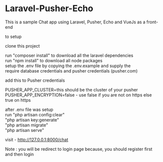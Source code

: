 # Laravel-Pusher-Echo

This is a sample Chat app using Laravel, Pusher, Echo  and VueJs as a front-end <br />

to setup <br />

clone this project <br />

run "composer install" to download all the laravel dependencies <br />
run "npm install" to download all node packages <br />
setup the .env file by copying the .env.example and supply the <br /> 
require database credentials and pusher credentials (pusher.com) <br />

add this to Pusher credentials <br />
 
PUSHER_APP_CLUSTER=this should be the cluster of your pusher <br />
PUSHER_APP_ENCRYPTION=false - use false if you are not on https else true on https <br />

after .env file was setup <br />
run "php artisan config:clear" <br />
    "php artisan key:generate" <br />
    "php artisan migrate"    <br />
    "php artisan serve" <br />
    
visit - http://127.0.0.1:8000/chat<br />

Note : you will be redirect to login page because, you should register first and then login<br />
